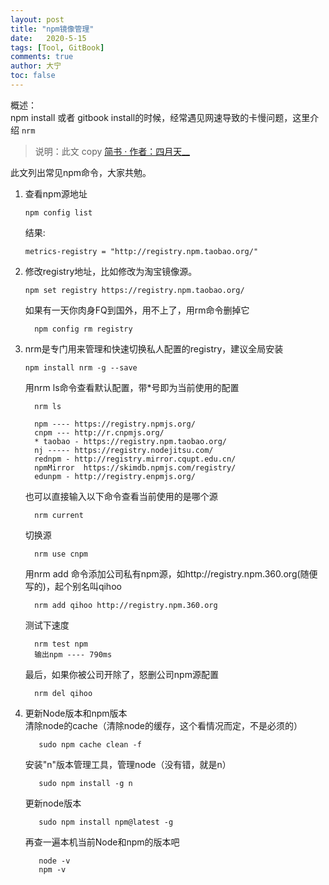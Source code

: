 ```yaml
---
layout: post
title: "npm镜像管理"
date:   2020-5-15
tags: [Tool, GitBook]
comments: true
author: 大宁
toc: false
---
```


概述：<br>
npm install 或者 gitbook install的时候，经常遇见网速导致的卡慢问题，这里介绍 `nrm`

<!-- more -->

> 说明：此文 copy [简书 · 作者：四月天__](#https://www.jianshu.com/p/66f97cadd1eb)

此文列出常见npm命令，大家共勉。

1. 查看npm源地址
      ```shell 
      npm config list
      ```

    结果:
      ```shell
      metrics-registry = "http://registry.npm.taobao.org/"
      ```


2. 修改registry地址，比如修改为淘宝镜像源。
      ```shell 
      npm set registry https://registry.npm.taobao.org/
      ```

    如果有一天你肉身FQ到国外，用不上了，用rm命令删掉它
    ```shell 
      npm config rm registry
    ```


3. nrm是专门用来管理和快速切换私人配置的registry，建议全局安装
      ```shell
      npm install nrm -g --save
      ```

    用nrm ls命令查看默认配置，带*号即为当前使用的配置
    ```shell
      nrm ls
    ```

    ```shell
      npm ---- https://registry.npmjs.org/
      cnpm --- http://r.cnpmjs.org/
      * taobao - https://registry.npm.taobao.org/
      nj ----- https://registry.nodejitsu.com/
      rednpm - http://registry.mirror.cqupt.edu.cn/
      npmMirror  https://skimdb.npmjs.com/registry/
      edunpm - http://registry.enpmjs.org/
    ```

    也可以直接输入以下命令查看当前使用的是哪个源
    ```shell
      nrm current
    ```

    切换源
    ```shell
      nrm use cnpm
    ```

    用nrm add 命令添加公司私有npm源，如http://registry.npm.360.org(随便写的)，起个别名叫qihoo
    ```shell
      nrm add qihoo http://registry.npm.360.org
    ```

    测试下速度
    ```shell
      nrm test npm
      输出npm ---- 790ms
    ```

    最后，如果你被公司开除了，怒删公司npm源配置
    ```shell
      nrm del qihoo
    ```

4. 更新Node版本和npm版本<br>
   清除node的cache（清除node的缓存，这个看情况而定，不是必须的）
   ```shell
      sudo npm cache clean -f 
   ```

   安装"n"版本管理工具，管理node（没有错，就是n）
   ```shell
      sudo npm install -g n 
   ```

   更新node版本
   ```shell
      sudo npm install npm@latest -g 
   ```

   再查一遍本机当前Node和npm的版本吧
   ```shell
      node -v 
      npm -v 
   ```

